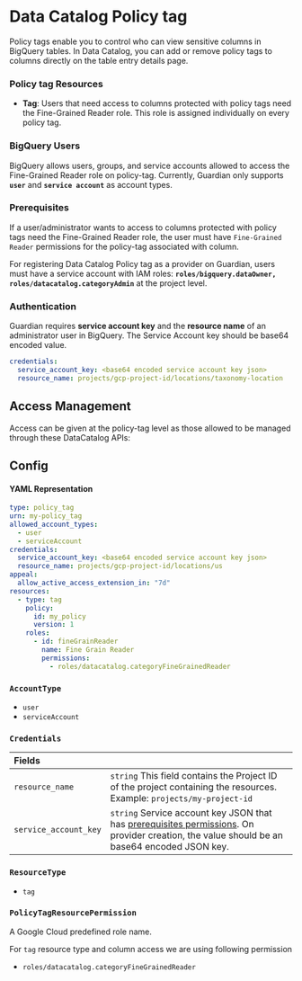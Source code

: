 # Data Catalog Policy tag

Policy tags enable you to control who can view sensitive columns in BigQuery tables. In Data Catalog, you can add or remove policy tags to columns directly on the table entry details page.

### Policy tag Resources

- **Tag**: Users that need access to columns protected with policy tags need the Fine-Grained Reader role. This role is assigned individually on every policy tag.

### BigQuery Users

BigQuery allows users, groups, and service accounts allowed to access the Fine-Grained Reader role on policy-tag. Currently, Guardian only supports **`user`** and **`service account`** as account types.

### Prerequisites

If a user/administrator wants to access to columns protected with policy tags need the Fine-Grained Reader role, the user must have `Fine-Grained Reader` permissions for the policy-tag associated with column.

For registering Data Catalog Policy tag as a provider on Guardian, users must have a service account with IAM roles: **`roles/bigquery.dataOwner, roles/datacatalog.categoryAdmin`** at the project level.



### Authentication

Guardian requires **service account key** and the **resource name** of an administrator user in BigQuery. The Service Account key should be base64 encoded value.

```yaml
credentials:
  service_account_key: <base64 encoded service account key json>
  resource_name: projects/gcp-project-id/locations/taxonomy-location
```


## Access Management

Access can be given at the policy-tag level as those allowed to be managed through these DataCatalog APIs:

## Config

#### YAML Representation

```yaml
type: policy_tag
urn: my-policy_tag
allowed_account_types:
  - user
  - serviceAccount
credentials:
  service_account_key: <base64 encoded service account key json>
  resource_name: projects/gcp-project-id/locations/us
appeal:
  allow_active_access_extension_in: "7d"
resources:
  - type: tag
    policy:
      id: my_policy
      version: 1
    roles:
      - id: fineGrainReader
        name: Fine Grain Reader
        permissions:
          - roles/datacatalog.categoryFineGrainedReader
```

### `AccountType`

- `user`
- `serviceAccount`

### `Credentials`

| Fields | |
| :--- | :--- |
| `resource_name` | `string` This field contains the Project ID of the project containing the resources.<br/> Example: `projects/my-project-id` |
| `service_account_key` | `string` Service account key JSON that has [prerequisites permissions](#prerequisites). On provider creation, the value should be an base64 encoded JSON key. |

### `ResourceType`

- `tag`

### `PolicyTagResourcePermission`

A Google Cloud predefined role name. 

For `tag` resource type and column access we are using following permission
- `roles/datacatalog.categoryFineGrainedReader`